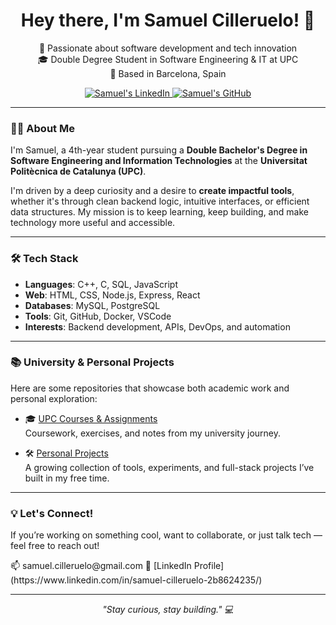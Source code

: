 <h1 align="center">Hey there, I'm Samuel Cilleruelo! 👋</h1>
<p align="center">
  🚀 Passionate about software development and tech innovation<br>
  🎓 Double Degree Student in Software Engineering & IT at UPC<br>
  📍 Based in Barcelona, Spain
</p>

<p align="center">
  <a href="https://www.linkedin.com/in/samuel-cilleruelo-2b8624235/" target="_blank">
    <img src="https://img.shields.io/badge/LinkedIn-0077B5?style=for-the-badge&logo=linkedin&logoColor=white" alt="Samuel's LinkedIn"/>
  </a>
  <a href="https://github.com/2amu" target="_blank">
    <img src="https://img.shields.io/badge/GitHub-181717?style=for-the-badge&logo=github&logoColor=white" alt="Samuel's GitHub"/>
  </a>
</p>

---

### 👨‍💻 About Me

I'm Samuel, a 4th-year student pursuing a **Double Bachelor's Degree in Software Engineering and Information Technologies** at the **Universitat Politècnica de Catalunya (UPC)**.

I'm driven by a deep curiosity and a desire to **create impactful tools**, whether it's through clean backend logic, intuitive interfaces, or efficient data structures. My mission is to keep learning, keep building, and make technology more useful and accessible.

---

### 🛠️ Tech Stack

- **Languages**: C++, C, SQL, JavaScript  
- **Web**: HTML, CSS, Node.js, Express, React  
- **Databases**: MySQL, PostgreSQL  
- **Tools**: Git, GitHub, Docker, VSCode  
- **Interests**: Backend development, APIs, DevOps, and automation

---

### 📚 University & Personal Projects

Here are some repositories that showcase both academic work and personal exploration:

- 🎓 [UPC Courses & Assignments](https://github.com/2amu/UPC-Courses)  
  Coursework, exercises, and notes from my university journey.

- 🛠️ [Personal Projects](https://github.com/2amu/Projects)  
  A growing collection of tools, experiments, and full-stack projects I’ve built in my free time.

---

### 💡 Let's Connect!

If you’re working on something cool, want to collaborate, or just talk tech — feel free to reach out!

<p align="left">
  📫 samuel.cilleruelo@gmail.com  
  🔗 [LinkedIn Profile](https://www.linkedin.com/in/samuel-cilleruelo-2b8624235/)
</p>

---

<p align="center">
  <em>"Stay curious, stay building." 💻</em>
</p>
